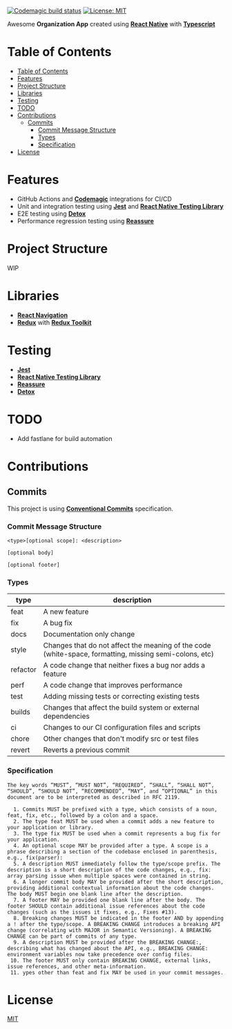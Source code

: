 [![Codemagic build status](https://api.codemagic.io/apps/6525d1962d51d83f1421600e/ios-e2e-workflow/status_badge.svg)](https://codemagic.io/apps/6525d1962d51d83f1421600e/ios-e2e-workflow/latest_build)
[![License: MIT](https://img.shields.io/badge/License-MIT-yellow.svg)](https://opensource.org/licenses/MIT)

Awesome **Organization App** created using [**React Native**](https://reactnative.dev) with [**Typescript**](https://www.typescriptlang.org/)
# Table of Contents

<!-- TOC -->
* [Table of Contents](#table-of-contents)
* [Features](#features)
* [Project Structure](#project-structure)
* [Libraries](#libraries)
* [Testing](#testing)
* [TODO](#todo)
* [Contributions](#contributions)
  * [Commits](#commits)
    * [Commit Message Structure](#commit-message-structure)
    * [Types](#types)
    * [Specification](#specification)
* [License](#license)
<!-- TOC -->



# Features

- GitHub Actions and [**Codemagic**](https://codemagic.io/) integrations for CI/CD
- Unit and integration testing using [**Jest**](https://jestjs.io/) and [**React Native Testing Library**](https://callstack.github.io/react-native-testing-library/)
- E2E testing using [**Detox**](https://wix.github.io/Detox/)
- Performance regression testing using [**Reassure**](https://callstack.github.io/reassure/)

# Project Structure
WIP

# Libraries

- [**React Navigation**](https://reactnavigation.org/)
- [**Redux**](https://redux.js.org/) with [**Redux Toolkit**](https://redux-toolkit.js.org/)

# Testing

- [**Jest**](https://jestjs.io/)
- [**React Native Testing Library**](https://callstack.github.io/react-native-testing-library/)
- [**Reassure**](https://callstack.github.io/reassure/)
- [**Detox**](https://wix.github.io/Detox/)

# TODO
- Add fastlane for build automation

# Contributions

## Commits
This project is using [**Conventional Commits**](https://www.conventionalcommits.org/) specification.

### Commit Message Structure
```
<type>[optional scope]: <description>

[optional body]

[optional footer]
```

### Types

| type     | description                                                                                            |
|----------|--------------------------------------------------------------------------------------------------------|
| feat     | A new feature                                                                                          |
| fix      | A bug fix                                                                                              |
| docs     | Documentation only change                                                                              |
| style    | Changes that do not affect the meaning of the code (white-space, formatting, missing semi-colons, etc) |
| refactor | A code change that neither fixes a bug nor adds a feature                                              |
| perf     | A code change that improves performance                                                                |
| test     | Adding missing tests or correcting existing tests                                                      |
| builds   | Changes that affect the build system or external dependencies                                          |
| ci       | Changes to our CI configuration files and scripts                                                      |
| chore    | Other changes that don't modify src or test files                                                      |
| revert   | Reverts a previous commit                                                                              |

### Specification

```
The key words “MUST”, “MUST NOT”, “REQUIRED”, “SHALL”, “SHALL NOT”, “SHOULD”, “SHOULD NOT”, “RECOMMENDED”, “MAY”, and “OPTIONAL” in this document are to be interpreted as described in RFC 2119.

  1. Commits MUST be prefixed with a type, which consists of a noun, feat, fix, etc., followed by a colon and a space.
  2. The type feat MUST be used when a commit adds a new feature to your application or library.
  3. The type fix MUST be used when a commit represents a bug fix for your application.
  4. An optional scope MAY be provided after a type. A scope is a phrase describing a section of the codebase enclosed in parenthesis, e.g., fix(parser):
  5. A description MUST immediately follow the type/scope prefix. The description is a short description of the code changes, e.g., fix: array parsing issue when multiple spaces were contained in string.
  6. A longer commit body MAY be provided after the short description, providing additional contextual information about the code changes. The body MUST begin one blank line after the description.
  7. A footer MAY be provided one blank line after the body. The footer SHOULD contain additional issue references about the code changes (such as the issues it fixes, e.g., Fixes #13).
  8. Breaking changes MUST be indicated in the footer AND by appending a ! after the type/scope. A BREAKING CHANGE introduces a breaking API change (correlating with MAJOR in Semantic Versioning). A BREAKING CHANGE can be part of commits of any type.
  9. A description MUST be provided after the BREAKING CHANGE:, describing what has changed about the API, e.g., BREAKING CHANGE: environment variables now take precedence over config files.
 10. The footer MUST only contain BREAKING CHANGE, external links, issue references, and other meta-information.
 11. ypes other than feat and fix MAY be used in your commit messages.
```

# License

[MIT](LICENSE.md)
